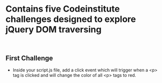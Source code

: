 # Contains five Codeinstitute challenges designed to explore jQuery DOM traversing

<br>

## First Challenge

- Inside your script.js file, add a click event which will trigger when a \<p> tag is clicked and will change the color of all \<p> tags to red.

<br>